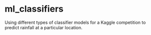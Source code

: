 # ml_classifiers
Using different types of classifier models for a Kaggle competition to predict rainfall at a particular location.
